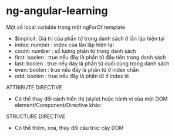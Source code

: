 # ng-angular-learning

Một số local variable trong một ngForOf template

- $implicit: Giá trị của phần tử trong danh sách ở lần lặp hiện tại
- index: number : index của lần lặp hiện tại
- count: number : số lượng phần tử trong danh sách
- first: boolen : true nếu đây là phần tử đầu tiên trong danh sách
- last: boolen : true nếu đây là phần tử cuối cùng trong danh sách
- even: boolen : true nếu đây là phần tử ở index chẵn
- odd: boolen : true nếu đây là phần tử ở index lẻ

ATTRIBUTE DIRECTIVE

- Có thể thay đổi cách hiển thị (slyle) hoặc hành vi của một DOM element/Component/Directive khác.

STRUCTURE DIRECTIVE

- Có thể thêm, xoá, thay đổi cấu trúc cây DOM

